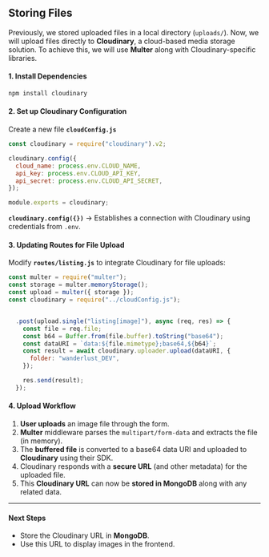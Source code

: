 ## **Storing Files**

Previously, we stored uploaded files in a local directory (`uploads/`). Now, we will upload files directly to **Cloudinary**, a cloud-based media storage solution. To achieve this, we will use **Multer** along with Cloudinary-specific libraries.

#### **1. Install Dependencies**

```sh
npm install cloudinary
```

#### **2. Set up Cloudinary Configuration**

Create a new file **`cloudConfig.js`**

```js
const cloudinary = require("cloudinary").v2;

cloudinary.config({
  cloud_name: process.env.CLOUD_NAME,
  api_key: process.env.CLOUD_API_KEY,
  api_secret: process.env.CLOUD_API_SECRET,
});

module.exports = cloudinary;
```

**`cloudinary.config({})`** → Establishes a connection with Cloudinary using credentials from `.env`.

#### **3. Updating Routes for File Upload**

Modify **`routes/listing.js`** to integrate Cloudinary for file uploads:

```js
const multer = require("multer");
const storage = multer.memoryStorage();
const upload = multer({ storage });
const cloudinary = require("../cloudConfig.js");


  .post(upload.single("listing[image]"), async (req, res) => {
    const file = req.file;
    const b64 = Buffer.from(file.buffer).toString("base64");
    const dataURI = `data:${file.mimetype};base64,${b64}`;
    const result = await cloudinary.uploader.upload(dataURI, {
      folder: "wanderlust_DEV",
    });

    res.send(result);
  });
```

#### **4. Upload Workflow**

1. **User uploads** an image file through the form.
2. **Multer** middleware parses the `multipart/form-data` and extracts the file (in memory).
3. The **buffered file** is converted to a base64 data URI and uploaded to **Cloudinary** using their SDK.
4. Cloudinary responds with a **secure URL** (and other metadata) for the uploaded file.
5. This **Cloudinary URL** can now be **stored in MongoDB** along with any related data.

---

#### **Next Steps**

- Store the Cloudinary URL in **MongoDB**.
- Use this URL to display images in the frontend.
